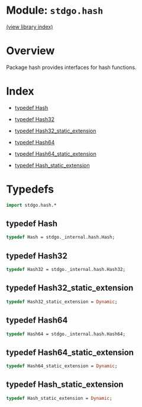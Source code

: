 # Module: `stdgo.hash`

[(view library index)](../stdgo.md)


# Overview



Package hash provides interfaces for hash functions.  

# Index


- [typedef Hash](<#typedef-hash>)

- [typedef Hash32](<#typedef-hash32>)

- [typedef Hash32\_static\_extension](<#typedef-hash32_static_extension>)

- [typedef Hash64](<#typedef-hash64>)

- [typedef Hash64\_static\_extension](<#typedef-hash64_static_extension>)

- [typedef Hash\_static\_extension](<#typedef-hash_static_extension>)

# Typedefs


```haxe
import stdgo.hash.*
```


## typedef Hash


```haxe
typedef Hash = stdgo._internal.hash.Hash;
```


## typedef Hash32


```haxe
typedef Hash32 = stdgo._internal.hash.Hash32;
```


## typedef Hash32\_static\_extension


```haxe
typedef Hash32_static_extension = Dynamic;
```


## typedef Hash64


```haxe
typedef Hash64 = stdgo._internal.hash.Hash64;
```


## typedef Hash64\_static\_extension


```haxe
typedef Hash64_static_extension = Dynamic;
```


## typedef Hash\_static\_extension


```haxe
typedef Hash_static_extension = Dynamic;
```


